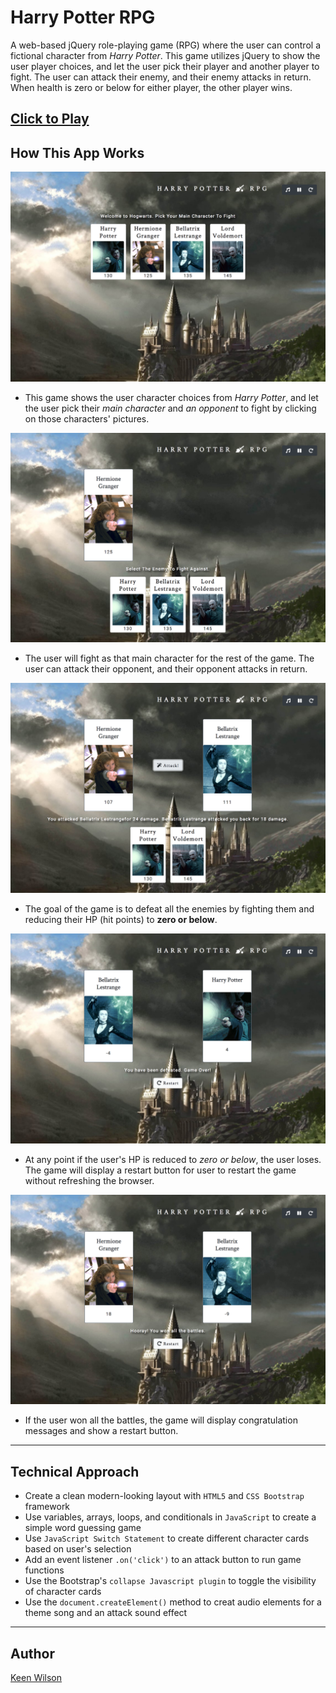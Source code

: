 # Harry Potter RPG

A web-based jQuery role-playing game (RPG) where the user can control a fictional character from *Harry Potter*. This  game utilizes jQuery to show the user player choices, and let the user pick their player and another player to fight. The user can attack their enemy, and their enemy attacks in return. When health is zero or below for either player, the other player wins.

 [Click to Play](https://keenwilson.github.io/unit-4-game/ "Harry Potter RPG")
---
## How This App Works

![Welcome the user and show character choices](./assets/screenshots/screenshot-welcome.png)
* This  game shows the user character choices from *Harry Potter*, and let the user pick their *main character* and *an opponent* to fight by clicking on those characters' pictures.

![Select your main character](./assets/screenshots/screenshot-yourcharacter.png)
* The user will fight as that main character for the rest of the game. The user can attack their opponent, and their opponent attacks in return.

![Show remaining HP](./assets/screenshots/screenshot-displayhp.png)
* The goal of the game is to defeat all the enemies by fighting them and reducing their HP (hit points) to **zero or below**. 

![The user was defeated](./assets/screenshots/screenshot-youloserestart.png)
* At any point if the user's HP is reduced to *zero or below*, the user loses. The game will display a restart button for user to restart the game without refreshing the browser.

![The user won!](./assets/screenshots/screenshot-youwon.png)
* If the user won all the battles, the game will display congratulation messages and show a restart button.

---
## Technical Approach
* Create a clean modern-looking layout with `HTML5` and `CSS Bootstrap` framework
* Use variables, arrays, loops, and conditionals in `JavaScript` to create a simple word guessing game
* Use `JavaScript Switch Statement` to create different character cards based on user's selection
* Add an event listener `.on('click')` to an attack button to run game functions
* Use the Bootstrap's `collapse Javascript plugin` to toggle the visibility of character cards
* Use the `document.createElement()` method to creat audio elements for a theme song and an attack sound effect


---
## Author

[Keen Wilson](https://github.com/keenwilson/keenwilson.github.io "Keen Wilson's Portfolio")


